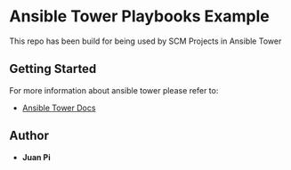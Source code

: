 # Ansible Tower Playbooks Example
This repo has been build for being used by SCM Projects in Ansible Tower

## Getting Started
For more information about ansible tower please refer to: 

* [Ansible Tower Docs](https://docs.ansible.com/ansible-tower/)


## Author

* **Juan Pi**
